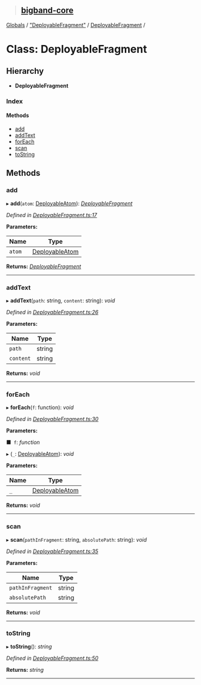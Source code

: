 > ## [bigband-core](../README.md)

[Globals](../globals.md) / ["DeployableFragment"](../modules/_deployablefragment_.md) / [DeployableFragment](_deployablefragment_.deployablefragment.md) /

# Class: DeployableFragment

## Hierarchy

* **DeployableFragment**

### Index

#### Methods

* [add](_deployablefragment_.deployablefragment.md#add)
* [addText](_deployablefragment_.deployablefragment.md#addtext)
* [forEach](_deployablefragment_.deployablefragment.md#foreach)
* [scan](_deployablefragment_.deployablefragment.md#scan)
* [toString](_deployablefragment_.deployablefragment.md#tostring)

## Methods

###  add

▸ **add**(`atom`: [DeployableAtom](_deployablefragment_.deployableatom.md)): *[DeployableFragment](_deployablefragment_.deployablefragment.md)*

*Defined in [DeployableFragment.ts:17](https://github.com/imaman/bigband/blob/6553ebb/packages/core/src/DeployableFragment.ts#L17)*

**Parameters:**

Name | Type |
------ | ------ |
`atom` | [DeployableAtom](_deployablefragment_.deployableatom.md) |

**Returns:** *[DeployableFragment](_deployablefragment_.deployablefragment.md)*

___

###  addText

▸ **addText**(`path`: string, `content`: string): *void*

*Defined in [DeployableFragment.ts:26](https://github.com/imaman/bigband/blob/6553ebb/packages/core/src/DeployableFragment.ts#L26)*

**Parameters:**

Name | Type |
------ | ------ |
`path` | string |
`content` | string |

**Returns:** *void*

___

###  forEach

▸ **forEach**(`f`: function): *void*

*Defined in [DeployableFragment.ts:30](https://github.com/imaman/bigband/blob/6553ebb/packages/core/src/DeployableFragment.ts#L30)*

**Parameters:**

■` f`: *function*

▸ (`_`: [DeployableAtom](_deployablefragment_.deployableatom.md)): *void*

**Parameters:**

Name | Type |
------ | ------ |
`_` | [DeployableAtom](_deployablefragment_.deployableatom.md) |

**Returns:** *void*

___

###  scan

▸ **scan**(`pathInFragment`: string, `absolutePath`: string): *void*

*Defined in [DeployableFragment.ts:35](https://github.com/imaman/bigband/blob/6553ebb/packages/core/src/DeployableFragment.ts#L35)*

**Parameters:**

Name | Type |
------ | ------ |
`pathInFragment` | string |
`absolutePath` | string |

**Returns:** *void*

___

###  toString

▸ **toString**(): *string*

*Defined in [DeployableFragment.ts:50](https://github.com/imaman/bigband/blob/6553ebb/packages/core/src/DeployableFragment.ts#L50)*

**Returns:** *string*

___